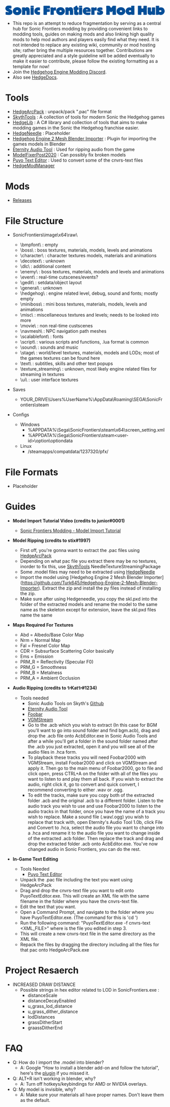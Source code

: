 ![Logo](https://github.com/CamoRF/Sonic-Frontiers-Mod-Hub/blob/main/Logo_temp.png?raw=true "Logo")

- This repo is an attempt to reduce fragmentation by serving as a central hub for Sonic Frontiers modding by providing convenient links to modding tools, guides on making mods and also linking high quality mods to help mod authors and players easily find what they need. It is not intended to replace any existing wiki, community or mod hosting site; rather bring the multiple resources together. Contributions are greatly appreciated and a style guideline will be added eventually to make it easier to contribute, please follow the existing formatting as a template for now!
- Join the [Hedgehog Engine Modding Discord](https://dc.railgun.works/hems).
- Also see [HedgeDocs](https://github.com/HedgeDocs/HedgeDocs.github.io).

# Tools
- [HedgeArcPack](https://github.com/CamoRF/Sonic-Frontiers-Mod-Hub/raw/main/tools/HedgeArcPack_WIP_Frontiers.7z) : unpack/pack ".pac" file format
- [SkythTools](https://github.com/blueskythlikesclouds/SkythTools) : A collection of tools for modern Sonic the Hedgehog games 
- [HedgeLib](https://github.com/Radfordhound/HedgeLib) : A C# library and collection of tools that aims to make modding games in the Sonic the Hedgehog franchise easier. 
- [HedgeNeedle](https://github.com/CamoRF/Sonic-Frontiers-Mod-Hub/raw/main/tools/HedgeNeedle.7z) : Placeholder
- [Hedgehog Engine 2 Mesh Blender Importer](https://github.com/Turk645/Hedgehog-Engine-2-Mesh-Blender-Importer) : Plugin for importing the games models in Blender
- [Eternity Audio Tool](https://animegamemods.freeforums.net/thread/618/eternity-audio-tool-link-tutorial) : Used for ripping audio from the game
- [ModelFixerPost2020](https://github.com/CamoRF/Sonic-Frontiers-Mod-Hub/raw/main/tools/ModelFixerPost2020.zip) : Can possibly fix broken models
- [Puyo Text Editor](https://github.com/nickworonekin/puyo-text-editor) : Used to convert some of the cnvrs-text files
- [HedgeModManager](https://gamebanana.com/dl/883484)

# Mods

- [Releases](https://github.com/CamoRF/Sonic-Frontiers-Mod-Hub/releases)

# File Structure

- SonicFrontiers\image\x64\raw\
  - \bmpfont\ : empty
  - \boss\ : boss textures, materials, models, levels and animations
  - \character\ : character textures models, materials and animations
  - \decotext\ : unknown
  - \dlc\ : additional content
  - \enemy\ : boss textures, materials, models and levels and animations
  - \event\ : real-time cutscenes/events? 
  - \gedit\ : setdata/object layout
  - \general\ : unknown
  - \hedgehog\ : engine related level, debug, sound and fonts; mostly empty
  - \miniboss\ : mini boss textures, materials, models, levels and animations
  - \misc\ : miscellaneous textures and levels; needs to be looked into more
  - \movie\ : non real-time custscenes
  - \navmesh\ : NPC navigation path meshes
  - \scalablefont\ : fonts
  - \script\ : various scripts and functions, .lua format is common
  - \sound\ : sounds and music
  - \stage\ : world/level textures, materials, models and LODs; most of the games textures can be found here
  - \text\ : subtitles, skills and other text popups
  - \texture_streaming\ : unknown, most likely engine related files for streaming in textures
  - \ui\ : user interface textures

- Saves
  - YOUR_DRIVE\Users\%UserName%\AppData\Roaming\SEGA\SonicFrontiers\steam

- Configs
  - Windows
      - %APPDATA%\Sega\SonicFrontiers\steam\x64\screen_setting.xml
      - %APPDATA%\Sega\SonicFrontiers\steam\<user-id>\option\optiondata
  - Linux  
      - <Steam-folder>/steamapps/compatdata/1237320/pfx/  

# File Formats

- Placeholder

# Guides

-  **Model Import Tutorial Video (credits to junior#0001)**
    - [Sonic Frontiers Modding - Model Import Tutorial](https://youtu.be/B_-YJ2I1_M4)

-  **Model Ripping (credits to stix#1997)**
    - First off, you're gonna want to extract the .pac files using [HedgeArcPack](https://cdn.discordapp.com/attachments/987489054377508924/1039653178494431272/HedgeArcPack_WIP_Frontiers.7z)
    - Depending on what pac file you extract there may be no textures, inorder to fix this, use [SkythTools](https://github.com/blueskythlikesclouds/SkythTools) NeedleTextureStreamingPackage
    - Some .model files may need to be extracted using [HedgeNeedle](https://cdn.discordapp.com/attachments/464963211410669579/1039655306378100816/HedgeNeedle.7z)
    - Import the model using [Hedgehog Engine 2 Mesh Blender Importer] (https://github.com/Turk645/Hedgehog-Engine-2-Mesh-Blender-Importer). Extract the zip and install the py files instead of installing the zip.
    - Make sure after using Hedgeneedle, you copy the skl.pxd into the folder of the extracted models and rename the model to the same name as the skeleton except for extension, leave the skl.pxd files name the same

- **Maps Required For Textures**
  - Abd = Albedo/Base Color Map
  - Nrm = Normal Map
  - Fal = Fresnel Color Map
  - CDR = Subsurface Scattering Color basically
  - Ems = Emission 
  - PRM_R = Reflectivity (Specular F0)
  - PRM_G = Smoothness 
  - PRM_B = Metalness 
  - PRM_A = Ambient Occlusion

- **Audio Ripping (credits to ✨Kat✨#1234)**
  - Tools needed
    - Sonic Audio Tools on Skyth's [Github](https://github.com/blueskythlikesclouds/SkythTools)
    - [Eternity Audio Tool](https://animegamemods.freeforums.net/thread/618/eternity-audio-tool-link-tutorial)
    - [Foobar](https://www.foobar2000.org/download)
    - [VGMStream](https://discord.com/channels/945689739447664640/987489054377508924/1041368205077254144)
    - Go to the .acb which you wish to extract (In this case for BGM you'll want to go into sound folder and find bgm.acb), drag and drop the .acb file onto AcbEditor.exe in Sonic Audio Tools and after a while you'll get a folder in the sound folder named after the .acb you just extracted, open it and you will see all of the audio files in .hca form.
    - To playback these tracks you will need Foobar2000 with VGMStream, install Foobar2000 and click on VGMStream and apply it. Then go to the main menu of Foobar2000, go to file and click open, press CTRL+A on the folder with all of the files you want to listen to and play them all back. If you wish to extract the audio, right click it, go to convert and quick convert, I recommend converting to either .wav or .ogg.
    - To edit the tracks, make sure you copy both of the extracted folder .acb and the original .acb to a different folder. Listen to the audio track you wish to use and use Foobar2000 to listen to the audio tracks in that folder, once you have the name of a track you wish to replace. Make a sound file (.wav/.ogg) you wish to replace that track with, open Eternity's Audio Tool 1.0b, click File and Convert to .hca, select the audio file you want to change into a .hca and rename it to the audio file you want to change inside of the extracted .acb folder. Then replace the track and drag and drop the extracted folder .acb onto AcbEditor.exe. You've now changed audio in Sonic Frontiers, you can do the rest. 

- **In-Game Text Editing**
  - Tools Needed
    - [Puyo Text Editor](https://github.com/nickworonekin/puyo-text-editor)
  - Unpack the .pac file including the text you want using HedgeArcPack
  - Drag and drop the cnvrs-text file you want to edit onto PuyoTextEditor.exe. This will create an XML file with the same filename in the folder where you have the cnvrs-text file.
  - Edit the text that you want.
  - Open a Command Prompt, and navigate to the folder where you have PuyoTextEditor.exe. (The command for this is 'cd <Directory>')
  - Run the following command: "PuyoTextEditor.exe -f cnvrs-text <XML_FILE>" where <XML-FILE> is the file you edited in step 3.
  - This will create a new cnvrs-text file in the same directory as the XML file.
  - Repack the files by dragging the directory including all the files for that pac onto HedgeArcPack.exe

# Project Resaerch

- INCREASED DRAW DISTANCE
  - Possible strings in hex editor related to LOD in SonicFrontiers.exe :
    - distanceScale
    - distanceDecayEnabled
    - u_grass_lod_distance
    - u_grass_dither_distance
    - lodDistances
    - grassDitherStart
    - graassDitherEnd

 # FAQ
- Q: How do I import the .model into blender? 
  - A: Google "How to install a blender add-on and follow the tutorial", here's the [plugin](https://cdn.discordapp.com/attachments/987489054377508924/1041430235809316934/Hedgehog-Engine-2-Mesh-Blender-Importer-main.zip) if you missed it. 
- Q: ALT+R isn't working in blender, why?
  - A: Turn off hotkeys/keybindings for AMD or NVIDIA overlays.
- Q: My model is invisible, why?
  - A: Make sure your materials all have proper names. Don't leave them as the default. 
